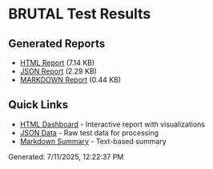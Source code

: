 # BRUTAL Test Results

## Generated Reports

- [HTML Report](report.html) (7.14 KB)
- [JSON Report](report.json) (2.29 KB)
- [MARKDOWN Report](report.md) (0.44 KB)

## Quick Links

- [HTML Dashboard](report.html) - Interactive report with visualizations
- [JSON Data](report.json) - Raw test data for processing
- [Markdown Summary](report.md) - Text-based summary

Generated: 7/11/2025, 12:22:37 PM
